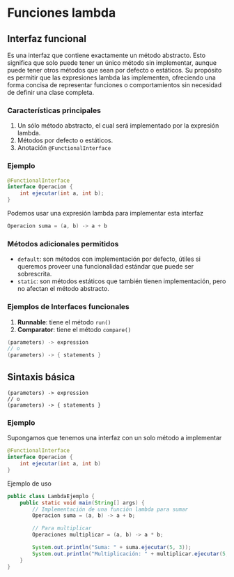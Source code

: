 
# Funciones lambda

## Interfaz funcional
Es una interfaz que contiene exactamente un método abstracto. Esto significa que solo puede tener un único método sin implementar, aunque puede tener otros métodos que sean por defecto o estáticos. 
Su propósito es permitir que las expresiones lambda las implementen, ofreciendo una forma concisa de representar funciones o comportamientos sin necesidad de definir una clase completa.

### Características principales
1. Un sólo método abstracto, el cual será implementado por la expresión lambda.
2. Métodos por defecto o estáticos.
3. Anotación `@FunctionalInterface`

### Ejemplo

```java
@FunctionalInterface
interface Operacion {
    int ejecutar(int a, int b);
}
```

Podemos usar una expresión lambda para implementar esta interfaz
```java
Operacion suma = (a, b) -> a + b
```

### Métodos adicionales permitidos
- `default`: son métodos con implementación por defecto, útiles si queremos proveer una funcionalidad estándar que puede ser sobrescrita.
- `static`: son métodos estáticos que también tienen implementación, pero no afectan el método abstracto.

### Ejemplos de Interfaces funcionales
1. **Runnable**: tiene el método `run()`
2. **Comparator**: tiene el método `compare()`

```java
(parameters) -> expression
// o
(parameters) -> { statements }

```

## Sintaxis básica

```
(parameters) -> expression
// o
(parameters) -> { statements }

```

### Ejemplo

Supongamos que tenemos una interfaz con un solo método a implementar
```java
@FunctionalInterface
interface Operacion {
	int ejecutar(int a, int b)
}
```

Ejemplo de uso
```java
public class LambdaEjemplo {
	public static void main(String[] args) {
		// Implementación de una función lambda para sumar
		Operacion suma = (a, b) -> a + b;

		// Para multiplicar
		Operaciones multiplicar = (a, b) -> a * b;

		System.out.println("Suma: " + suma.ejecutar(5, 3));
		System.out.println("Multiplicación: " + multiplicar.ejecutar(5, 3));
	}
}
```

